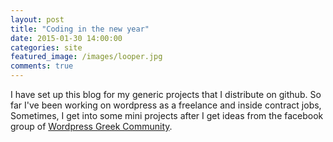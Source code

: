 ```yaml
---
layout: post
title: "Coding in the new year"
date: 2015-01-30 14:00:00
categories: site
featured_image: /images/looper.jpg
comments: true
---
```


I have set up this blog for my generic projects that I distribute on github. So far I've been working on wordpress as a freelance and inside contract jobs, Sometimes, I get into some mini projects after I get ideas from the facebook group of <a href="https://www.facebook.com/groups/WordPressGreekCommunity/?ref=bookmarks" target="_new">Wordpress Greek Community</a>.